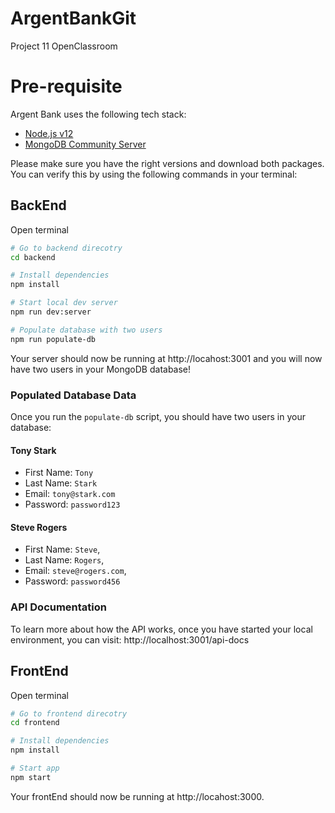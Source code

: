 # ArgentBankGit
Project 11 OpenClassroom

# Pre-requisite
Argent Bank uses the following tech stack:

- [Node.js v12](https://nodejs.org/en/)
- [MongoDB Community Server](https://www.mongodb.com/try/download/community)

Please make sure you have the right versions and download both packages. You can verify this by using the following commands in your terminal:

## BackEnd

Open terminal
```bash
# Go to backend direcotry
cd backend

# Install dependencies
npm install

# Start local dev server
npm run dev:server

# Populate database with two users
npm run populate-db
```
Your server should now be running at http://locahost:3001 and you will now have two users in your MongoDB database!

### Populated Database Data

Once you run the `populate-db` script, you should have two users in your database:

#### Tony Stark

- First Name: `Tony`
- Last Name: `Stark`
- Email: `tony@stark.com`
- Password: `password123`

#### Steve Rogers

- First Name: `Steve`,
- Last Name: `Rogers`,
- Email: `steve@rogers.com`,
- Password: `password456`

### API Documentation

To learn more about how the API works, once you have started your local environment, you can visit: http://localhost:3001/api-docs

## FrontEnd

Open terminal
```bash
# Go to frontend direcotry
cd frontend

# Install dependencies
npm install

# Start app
npm start
```

Your frontEnd should now be running at http://locahost:3000.
